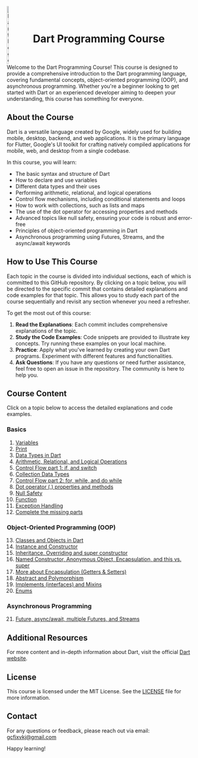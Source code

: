 <div style="display: flex; align-items: center;">
 <img src="https://github.com/user-attachments/assets/6eff9f42-3567-423d-8d3c-f768ccb242bc" alt="Dart Logo" style="width: 10%; margin-right: 20px;">
  <h1>Dart Programming Course</h1>
</div>
Welcome to the Dart Programming Course! This course is designed to provide a comprehensive introduction to the Dart programming language, covering fundamental concepts, object-oriented programming (OOP), and asynchronous programming. Whether you're a beginner looking to get started with Dart or an experienced developer aiming to deepen your understanding, this course has something for everyone.

## About the Course

Dart is a versatile language created by Google, widely used for building mobile, desktop, backend, and web applications. It is the primary language for Flutter, Google's UI toolkit for crafting natively compiled applications for mobile, web, and desktop from a single codebase.

In this course, you will learn:
- The basic syntax and structure of Dart
- How to declare and use variables
- Different data types and their uses
- Performing arithmetic, relational, and logical operations
- Control flow mechanisms, including conditional statements and loops
- How to work with collections, such as lists and maps
- The use of the dot operator for accessing properties and methods
- Advanced topics like null safety, ensuring your code is robust and error-free
- Principles of object-oriented programming in Dart
- Asynchronous programming using Futures, Streams, and the async/await keywords

## How to Use This Course

Each topic in the course is divided into individual sections, each of which is committed to this GitHub repository. By clicking on a topic below, you will be directed to the specific commit that contains detailed explanations and code examples for that topic. This allows you to study each part of the course sequentially and revisit any section whenever you need a refresher.

To get the most out of this course:
1. **Read the Explanations**: Each commit includes comprehensive explanations of the topic.
2. **Study the Code Examples**: Code snippets are provided to illustrate key concepts. Try running these examples on your local machine.
3. **Practice**: Apply what you've learned by creating your own Dart programs. Experiment with different features and functionalities.
4. **Ask Questions**: If you have any questions or need further assistance, feel free to open an issue in the repository. The community is here to help you.

## Course Content

Click on a topic below to access the detailed explanations and code examples.

### Basics

1. [Variables](https://github.com/MAHMOUDELSAYED69/Dart-course/commit/a4daf1a1b35ece913fa9fd63e0da411cf9521146/lib/main.dart)
2. [Print](https://github.com/MAHMOUDELSAYED69/Dart-course/blob/b4b4651323b52cf72f328142815380bd7b162074/lib/main.dart)
3. [Data Types in Dart](https://github.com/MAHMOUDELSAYED69/Dart-course/blob/5cfb678b64d20664c14e9d61bf5e338f5871f8f7/lib/main.dart)
4. [Arithmetic, Relational, and Logical Operations](https://github.com/MAHMOUDELSAYED69/Dart-course/blob/937af4b898a6e88cbde5d873ee7da812e2fb4e03/lib/main.dart)
5. [Control Flow part 1: if, and switch](https://github.com/MAHMOUDELSAYED69/Dart-course/blob/6e785a9611ec747ab5d01fc0a5ab170b8754c04f/lib/main.dart)
6. [Collection Data Types](https://github.com/MAHMOUDELSAYED69/Dart-course/blob/0463324febf2a05346886883863619684d265f7e/lib/main.dart)
7. [Control Flow part 2: for, while, and do while](https://github.com/MAHMOUDELSAYED69/Dart-course/blob/a3318bf3ac574f76cb4b41fc10924171b6b6c8fd/lib/main.dart)
8. [Dot operator (.) properties and methods](https://github.com/MAHMOUDELSAYED69/Dart-course/blob/5ba3a1f4cc570f17c103ad69dae13a31f831d322/lib/main.dart)
9. [Null Safety](https://github.com/MAHMOUDELSAYED69/Dart-course/blob/f0312e639268e8896ecc099b61e0d9ba80bda965/lib/main.dart)
10. [Function](https://github.com/MAHMOUDELSAYED69/Dart-course/blob/80a290ab6dfd6e7e030937782e14f7d9ee9780ce/lib/main.dart)
11. [Exception Handling](https://github.com/MAHMOUDELSAYED69/Dart-course/blob/561f04bb9cb316101b83758fd4685f9d934f5a08/lib/main.dart)
12. [Complete the missing parts](https://github.com/MAHMOUDELSAYED69/Dart-course/blob/5dc89c9d6362e5b5513e97022a1ef87e8ec108fa/lib/main.dart)


### Object-Oriented Programming (OOP)

13. [Classes and Objects in Dart](https://github.com/MAHMOUDELSAYED69/Dart-course/blob/373f42d8547d8c5c212bc05e60cf089f4f630b5f/lib/main.dart)
14. [Instance and Constructor](https://github.com/MAHMOUDELSAYED69/Dart-course/blob/561d94b85f52734c52302f7f33aef1171d510e1d/lib/main.dart)
15. [Inheritance, Overriding and super constructor](https://github.com/MAHMOUDELSAYED69/Dart-course/blob/71959d6d203ed0e91f50fe0cf65bcf768c4c062f/lib/main.dart)
16. [Named Constructor, Anonymous Object, Encapsulation, and this vs. super](https://github.com/MAHMOUDELSAYED69/Dart-course/blob/ec361924df422810225904d2a0856b1069a1bf3f/lib/main.dart)
17. [More about Encapsulation (Getters & Setters)](https://github.com/MAHMOUDELSAYED69/Dart-course/blob/581bdad252e116add57d64cb48b5464c3dc8e3a3/lib/main.dart)
18. [Abstract and Polymorphism](https://github.com/MAHMOUDELSAYED69/Dart-course/blob/1b7e4ddd5e14a720471f57f027fe3d328eed2b7d/lib/main.dart)
19. [Implements (interfaces) and Mixins](https://github.com/MAHMOUDELSAYED69/Dart-course/blob/dbc10571491d5833fb18bef078b6515f00ff9d7c/lib/main.dart)
20. [Enums](https://github.com/MAHMOUDELSAYED69/Dart-course/blob/55c79df5603785ec19e3fb892c0c409442f4f7e1/lib/main.dart)

### Asynchronous Programming

21. [Future, async/await, multiple Futures, and Streams](https://github.com/MAHMOUDELSAYED69/Dart-course/blob/2a5198671006997208c0bebe772c26c48194b68d/lib/main.dart)

## Additional Resources

For more content and in-depth information about Dart, visit the official [Dart website](https://dart.dev).

## License

This course is licensed under the MIT License. See the [LICENSE](LICENSE) file for more information.
## Contact

For any questions or feedback, please reach out via email: [gcfjxvkj@gmail.com](gcfjxvkj@gmail.com)

Happy learning!

